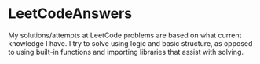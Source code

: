 # LeetCodeAnswers
My solutions/attempts at LeetCode problems are based on what current knowledge I have.
I try to solve using logic and basic structure, as opposed to using built-in functions and importing libraries that assist with solving.

